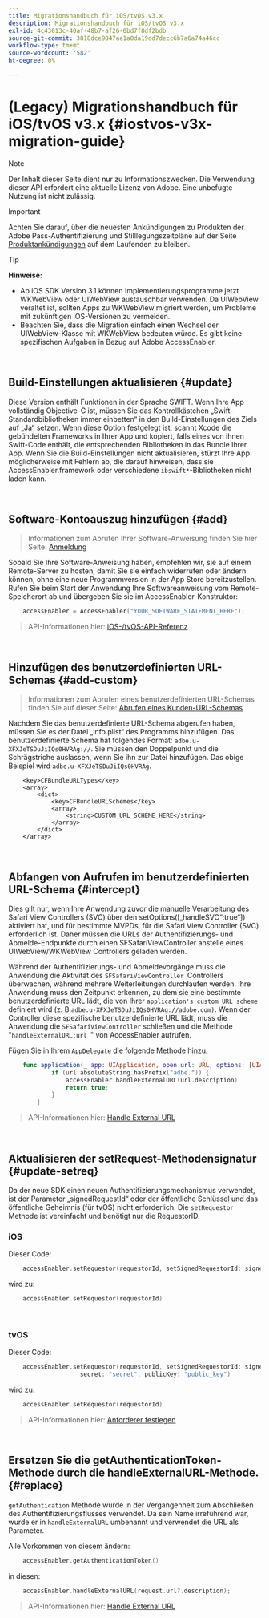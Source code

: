 ```yaml
---
title: Migrationshandbuch für iOS/tvOS v3.x
description: Migrationshandbuch für iOS/tvOS v3.x
exl-id: 4c43013c-40af-48b7-af26-0bd7f8df2bdb
source-git-commit: 3818dce9847ae1a0da19dd7decc6b7a6a74a46cc
workflow-type: tm+mt
source-wordcount: '582'
ht-degree: 0%

---
```


# (Legacy) Migrationshandbuch für iOS/tvOS v3.x {#iostvos-v3x-migration-guide}

>[!NOTE]
>
>Der Inhalt dieser Seite dient nur zu Informationszwecken. Die Verwendung dieser API erfordert eine aktuelle Lizenz von Adobe. Eine unbefugte Nutzung ist nicht zulässig.

>[!IMPORTANT]
>
> Achten Sie darauf, über die neuesten Ankündigungen zu Produkten der Adobe Pass-Authentifizierung und Stilllegungszeitpläne auf der Seite [Produktankündigungen](/help/authentication/product-announcements.md) auf dem Laufenden zu bleiben.

>[!TIP]
> 
> **Hinweise:**
>
> - Ab iOS SDK Version 3.1 können Implementierungsprogramme jetzt WKWebView oder UIWebView austauschbar verwenden. Da UIWebView veraltet ist, sollten Apps zu WKWebView migriert werden, um Probleme mit zukünftigen iOS-Versionen zu vermeiden.
> - Beachten Sie, dass die Migration einfach einen Wechsel der UIWebView-Klasse mit WKWebView bedeuten würde. Es gibt keine spezifischen Aufgaben in Bezug auf Adobe AccessEnabler.

</br>

## Build-Einstellungen aktualisieren {#update}

Diese Version enthält Funktionen in der Sprache SWIFT. Wenn Ihre App vollständig Objective-C ist, müssen Sie das Kontrollkästchen „Swift-Standardbibliotheken immer einbetten“ in den Build-Einstellungen des Ziels auf „Ja“ setzen. Wenn diese Option festgelegt ist, scannt Xcode die gebündelten Frameworks in Ihrer App und kopiert, falls eines von ihnen Swift-Code enthält, die entsprechenden Bibliotheken in das Bundle Ihrer App. Wenn Sie die Build-Einstellungen nicht aktualisieren, stürzt Ihre App möglicherweise mit Fehlern ab, die darauf hinweisen, dass sie AccessEnabler.framework oder verschiedene `ibswift*`-Bibliotheken nicht laden kann.

</br>

## Software-Kontoauszug hinzufügen {#add}

> Informationen zum Abrufen Ihrer Software-Anweisung finden Sie hier
> Seite:
> [Anmeldung](/help/authentication/integration-guide-programmers/legacy/sdks/ios-tvos-sdk/iostvos-application-registration.md)

Sobald Sie Ihre Software-Anweisung haben, empfehlen wir, sie auf einem Remote-Server zu hosten, damit Sie sie einfach widerrufen oder ändern können, ohne eine neue Programmversion in der App Store bereitzustellen. Rufen Sie beim Start der Anwendung Ihre Softwareanweisung vom Remote-Speicherort ab und übergeben Sie sie im AccessEnabler-Konstruktor:

```swift
    accessEnabler = AccessEnabler("YOUR_SOFTWARE_STATEMENT_HERE");
```

> API-Informationen hier: [iOS-/tvOS-API-Referenz](/help/authentication/integration-guide-programmers/legacy/sdks/ios-tvos-sdk/iostvos-sdk-api-reference.md)

</br>

## Hinzufügen des benutzerdefinierten URL-Schemas {#add-custom}

> Informationen zum Abrufen eines benutzerdefinierten URL-Schemas finden Sie auf dieser Seite: [Abrufen eines Kunden-URL-Schemas](/help/authentication/integration-guide-programmers/legacy/sdks/ios-tvos-sdk/iostvos-application-registration.md)

Nachdem Sie das benutzerdefinierte URL-Schema abgerufen haben, müssen Sie es der Datei „info.plist“ des Programms hinzufügen. Das benutzerdefinierte Schema hat folgendes Format: `adbe.u-XFXJeTSDuJiIQs0HVRAg://`. Sie müssen den Doppelpunkt und die Schrägstriche auslassen, wenn Sie ihn zur Datei hinzufügen. Das obige Beispiel wird `adbe.u-XFXJeTSDuJiIQs0HVRAg`.

```plist
    <key>CFBundleURLTypes</key>
    <array>
        <dict>
            <key>CFBundleURLSchemes</key>
            <array>
                <string>CUSTOM_URL_SCHEME_HERE</string>
            </array>
        </dict>
    </array>
```

</br>

## Abfangen von Aufrufen im benutzerdefinierten URL-Schema {#intercept}

Dies gilt nur, wenn Ihre Anwendung zuvor die manuelle Verarbeitung des Safari View Controllers (SVC) über den [](/help/authentication/integration-guide-programmers/legacy/sdks/ios-tvos-sdk/iostvos-sdk-api-reference.md) setOptions(\[„handleSVC“:true“\]) aktiviert hat, und für bestimmte MVPDs, für die Safari View Controller (SVC) erforderlich ist. Daher müssen die URLs der Authentifizierungs- und Abmelde-Endpunkte durch einen SFSafariViewController anstelle eines UIWebView/WKWebView Controllers geladen werden.

Während der Authentifizierungs- und Abmeldevorgänge muss die Anwendung die Aktivität des `SFSafariViewController `Controllers überwachen, während mehrere Weiterleitungen durchlaufen werden. Ihre Anwendung muss den Zeitpunkt erkennen, zu dem sie eine bestimmte benutzerdefinierte URL lädt, die von Ihrer `application's custom URL scheme` definiert wird (z. B.`adbe.u-XFXJeTSDuJiIQs0HVRAg://adobe.com)`. Wenn der Controller diese spezifische benutzerdefinierte URL lädt, muss die Anwendung die `SFSafariViewController` schließen und die Methode &quot;`handleExternalURL:url `&quot; von AccessEnabler aufrufen.

Fügen Sie in Ihrem `AppDelegate` die folgende Methode hinzu:

```swift
    func application(_ app: UIApplication, open url: URL, options: [UIApplicationOpenURLOptionsKey: Any]) -> Bool {
            if (url.absoluteString.hasPrefix("adbe.")) {
                accessEnabler.handleExternalURL(url.description)
                return true;
            } 
        }
```

> API-Informationen hier: [Handle External URL](/help/authentication/integration-guide-programmers/legacy/sdks/ios-tvos-sdk/iostvos-sdk-api-reference.md)

</br>

## Aktualisieren der setRequest-Methodensignatur {#update-setreq}

Da der neue SDK einen neuen Authentifizierungsmechanismus verwendet, ist der Parameter „signedRequestId“ oder der öffentliche Schlüssel und das öffentliche Geheimnis (für tvOS) nicht erforderlich. Die `setRequestor` Methode ist vereinfacht und benötigt nur die RequestorID.

### iOS

Dieser Code:

```swift
    accessEnabler.setRequestor(requestorId, setSignedRequestorId: signedRequestorId)
```

wird zu:

```swift
    accessEnabler.setRequestor(requestorId)
```

</br>

### tvOS

Dieser Code:

```swift
    accessEnabler.setRequestor(requestorId, setSignedRequestorId: signedRequestorId,
                    secret: "secret", publicKey: "public_key")
```

wird zu:

```swift
    accessEnabler.setRequestor(requestorId)
```

> API-Informationen hier: [Anforderer festlegen](/help/authentication/integration-guide-programmers/legacy/sdks/ios-tvos-sdk/iostvos-sdk-api-reference.md)

</br>

## Ersetzen Sie die getAuthenticationToken-Methode durch die handleExternalURL-Methode. {#replace}

`getAuthentication` Methode wurde in der Vergangenheit zum Abschließen des Authentifizierungsflusses verwendet. Da sein Name irreführend war, wurde er in `handleExternalURL` umbenannt und verwendet die URL als Parameter.

Alle Vorkommen von diesem ändern:

```swift
    accessEnabler.getAuthenticationToken()
```

in diesen:

```swift
    accessEnabler.handleExternalURL(request.url?.description);
```

> API-Informationen hier: [Handle External URL](/help/authentication/integration-guide-programmers/legacy/sdks/ios-tvos-sdk/iostvos-sdk-api-reference.md)
